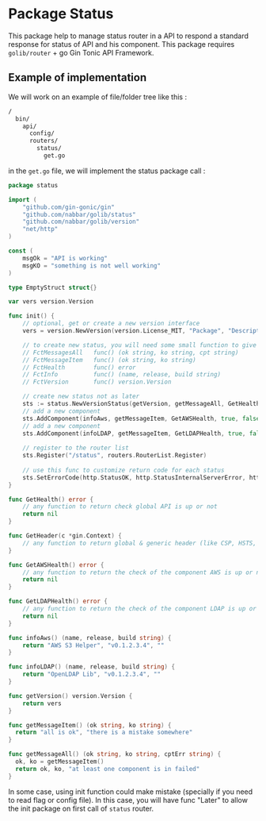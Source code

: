 # Package Status
This package help to manage status router in a API to respond a standard response for status of API and his component.
This package requires `golib/router` + go Gin Tonic API Framework.

## Example of implementation
We will work on an example of file/folder tree like this : 
```bash
/
  bin/
    api/
      config/
      routers/
        status/
          get.go
```

in the `get.go` file, we will implement the status package call :
```go
package status

import (
    "github.com/gin-gonic/gin"
    "github.com/nabbar/golib/status"
    "github.com/nabbar/golib/version"
    "net/http"
)

const (
	msgOk = "API is working"
	msgKO = "something is not well working"
)

type EmptyStruct struct{}

var vers version.Version

func init() {
    // optional, get or create a new version interface
    vers = version.NewVersion(version.License_MIT, "Package", "Description", "2017-10-21T00:00:00+0200", "0123456789abcdef", "v0.0-dev", "Author Name", "pfx", EmptyStruct{}, 1)

    // to create new status, you will need some small function to give data, this is type func : 
    // FctMessagesAll   func() (ok string, ko string, cpt string)
    // FctMessageItem   func() (ok string, ko string)
    // FctHealth        func() error
    // FctInfo          func() (name, release, build string)
    // FctVersion       func() version.Version

    // create new status not as later
	sts := status.NewVersionStatus(getVersion, getMessageAll, GetHealth, GetHeader, false)
    // add a new component  
	sts.AddComponent(infoAws, getMessageItem, GetAWSHealth, true, false)
    // add a new component 
	sts.AddComponent(infoLDAP, getMessageItem, GetLDAPHealth, true, false) 
	
    // register to the router list
	sts.Register("/status", routers.RouterList.Register)
    
    // use this func to customize return code for each status
    sts.SetErrorCode(http.StatusOK, http.StatusInternalServerError, http.StatusAccepted)
}

func GetHealth() error {
    // any function to return check global API is up or not 
    return nil
}

func GetHeader(c *gin.Context) {
    // any function to return global & generic header (like CSP, HSTS, ...)
}

func GetAWSHealth() error {
    // any function to return the check of the component AWS is up or not 
    return nil
}

func GetLDAPHealth() error {
    // any function to return the check of the component LDAP is up or not 
    return nil
}

func infoAws() (name, release, build string) {
	return "AWS S3 Helper", "v0.1.2.3.4", ""
}

func infoLDAP() (name, release, build string) {
	return "OpenLDAP Lib", "v0.1.2.3.4", ""
}

func getVersion() version.Version {
    return vers
}

func getMessageItem() (ok string, ko string) {
  return "all is ok", "there is a mistake somewhere"
}

func getMessageAll() (ok string, ko string, cptErr string) {
  ok, ko = getMessageItem()
  return ok, ko, "at least one component is in failed"
}
```

In some case, using init function could make mistake (specially if you need to read flag or config file).
In this case, you will have func "Later" to allow the init package on first call of `status` router.
 